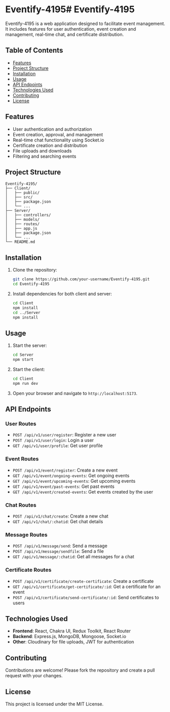 # Eventify-4195# Eventify-4195

Eventify-4195 is a web application designed to facilitate event management. It includes features for user authentication, event creation and management, real-time chat, and certificate distribution.

## Table of Contents

- [Features](#features)
- [Project Structure](#project-structure)
- [Installation](#installation)
- [Usage](#usage)
- [API Endpoints](#api-endpoints)
- [Technologies Used](#technologies-used)
- [Contributing](#contributing)
- [License](#license)

## Features

- User authentication and authorization
- Event creation, approval, and management
- Real-time chat functionality using Socket.io
- Certificate creation and distribution
- File uploads and downloads
- Filtering and searching events

## Project Structure

```
Eventify-4195/
├── Client/
│   ├── public/
│   ├── src/
│   ├── package.json
│   └── ...
├── Server/
│   ├── controllers/
│   ├── models/
│   ├── routes/
│   ├── app.js
│   ├── package.json
│   └── ...
└── README.md
```

## Installation

1. Clone the repository:
    ```sh
    git clone https://github.com/your-username/Eventify-4195.git
    cd Eventify-4195
    ```

2. Install dependencies for both client and server:
    ```sh
    cd Client
    npm install
    cd ../Server
    npm install
    ```

## Usage

1. Start the server:
    ```sh
    cd Server
    npm start
    ```

2. Start the client:
    ```sh
    cd Client
    npm run dev
    ```

3. Open your browser and navigate to `http://localhost:5173`.

## API Endpoints

### User Routes
- `POST /api/v1/user/register`: Register a new user
- `POST /api/v1/user/login`: Login a user
- `GET /api/v1/user/profile`: Get user profile

### Event Routes
- `POST /api/v1/event/register`: Create a new event
- `GET /api/v1/event/ongoing-events`: Get ongoing events
- `GET /api/v1/event/upcoming-events`: Get upcoming events
- `GET /api/v1/event/past-events`: Get past events
- `GET /api/v1/event/created-events`: Get events created by the user

### Chat Routes
- `POST /api/v1/chat/create`: Create a new chat
- `GET /api/v1/chat/:chatid`: Get chat details

### Message Routes
- `POST /api/v1/message/send`: Send a message
- `POST /api/v1/message/sendfile`: Send a file
- `GET /api/v1/message/:chatid`: Get all messages for a chat

### Certificate Routes
- `POST /api/v1/certificate/create-certificate`: Create a certificate
- `GET /api/v1/certificate/get-certificate/:id`: Get a certificate for an event
- `POST /api/v1/certificate/send-certificate/:id`: Send certificates to users

## Technologies Used

- **Frontend**: React, Chakra UI, Redux Toolkit, React Router
- **Backend**: Express.js, MongoDB, Mongoose, Socket.io
- **Other**: Cloudinary for file uploads, JWT for authentication

## Contributing

Contributions are welcome! Please fork the repository and create a pull request with your changes.

## License

This project is licensed under the MIT License.